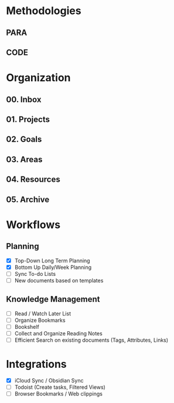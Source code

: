 
# Methodologies

## PARA

## CODE


# Organization

## 00. Inbox

## 01. Projects

## 02. Goals

## 03. Areas

## 04. Resources

## 05. Archive



# Workflows

## Planning

- [x] Top-Down Long Term Planning
- [x] Bottom Up Daily/Week Planning
- [ ] Sync To-do Lists
- [ ] New documents based on templates

## Knowledge Management

- [ ] Read / Watch Later List
- [ ] Organize Bookmarks
- [ ] Bookshelf
- [ ] Collect and Organize Reading Notes
- [ ] Efficient Search on existing documents (Tags, Attributes, Links)

# Integrations

- [x] iCloud Sync / Obsidian Sync
- [ ] Todoist (Create tasks, Filtered Views)
- [ ] Browser Bookmarks / Web clippings